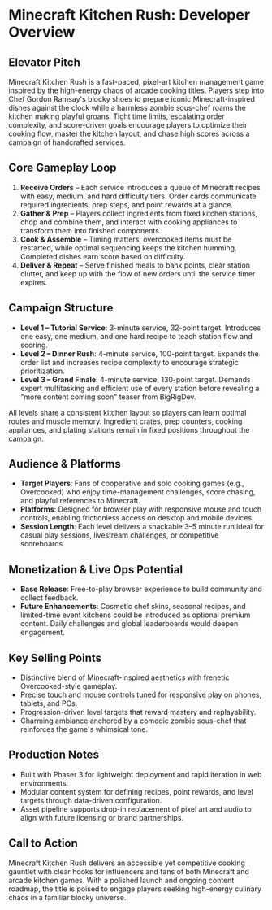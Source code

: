 # Minecraft Kitchen Rush: Developer Overview

## Elevator Pitch
Minecraft Kitchen Rush is a fast-paced, pixel-art kitchen management game inspired by the high-energy chaos of arcade cooking titles. Players step into Chef Gordon Ramsay's blocky shoes to prepare iconic Minecraft-inspired dishes against the clock while a harmless zombie sous-chef roams the kitchen making playful groans. Tight time limits, escalating order complexity, and score-driven goals encourage players to optimize their cooking flow, master the kitchen layout, and chase high scores across a campaign of handcrafted services.

## Core Gameplay Loop
1. **Receive Orders** – Each service introduces a queue of Minecraft recipes with easy, medium, and hard difficulty tiers. Order cards communicate required ingredients, prep steps, and point rewards at a glance.
2. **Gather & Prep** – Players collect ingredients from fixed kitchen stations, chop and combine them, and interact with cooking appliances to transform them into finished components.
3. **Cook & Assemble** – Timing matters: overcooked items must be restarted, while optimal sequencing keeps the kitchen humming. Completed dishes earn score based on difficulty.
4. **Deliver & Repeat** – Serve finished meals to bank points, clear station clutter, and keep up with the flow of new orders until the service timer expires.

## Campaign Structure
- **Level 1 – Tutorial Service**: 3-minute service, 32-point target. Introduces one easy, one medium, and one hard recipe to teach station flow and scoring.
- **Level 2 – Dinner Rush**: 4-minute service, 100-point target. Expands the order list and increases recipe complexity to encourage strategic prioritization.
- **Level 3 – Grand Finale**: 4-minute service, 130-point target. Demands expert multitasking and efficient use of every station before revealing a "more content coming soon" teaser from BigRigDev.

All levels share a consistent kitchen layout so players can learn optimal routes and muscle memory. Ingredient crates, prep counters, cooking appliances, and plating stations remain in fixed positions throughout the campaign.

## Audience & Platforms
- **Target Players**: Fans of cooperative and solo cooking games (e.g., Overcooked) who enjoy time-management challenges, score chasing, and playful references to Minecraft.
- **Platforms**: Designed for browser play with responsive mouse and touch controls, enabling frictionless access on desktop and mobile devices.
- **Session Length**: Each level delivers a snackable 3–5 minute run ideal for casual play sessions, livestream challenges, or competitive scoreboards.

## Monetization & Live Ops Potential
- **Base Release**: Free-to-play browser experience to build community and collect feedback.
- **Future Enhancements**: Cosmetic chef skins, seasonal recipes, and limited-time event kitchens could be introduced as optional premium content. Daily challenges and global leaderboards would deepen engagement.

## Key Selling Points
- Distinctive blend of Minecraft-inspired aesthetics with frenetic Overcooked-style gameplay.
- Precise touch and mouse controls tuned for responsive play on phones, tablets, and PCs.
- Progression-driven level targets that reward mastery and replayability.
- Charming ambiance anchored by a comedic zombie sous-chef that reinforces the game's whimsical tone.

## Production Notes
- Built with Phaser 3 for lightweight deployment and rapid iteration in web environments.
- Modular content system for defining recipes, point rewards, and level targets through data-driven configuration.
- Asset pipeline supports drop-in replacement of pixel art and audio to align with future licensing or brand partnerships.

## Call to Action
Minecraft Kitchen Rush delivers an accessible yet competitive cooking gauntlet with clear hooks for influencers and fans of both Minecraft and arcade kitchen games. With a polished launch and ongoing content roadmap, the title is poised to engage players seeking high-energy culinary chaos in a familiar blocky universe.
